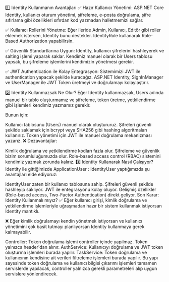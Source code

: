 1️⃣ Identity Kullanmanın Avantajları
✅ Hazır Kullanıcı Yönetimi:
ASP.NET Core Identity, kullanıcı oturum yönetimi, şifreleme, e-posta doğrulama, şifre sıfırlama gibi özellikleri sıfırdan kod yazmadan halletmemizi sağlar.

✅ Kullanıcı Rollerini Yönetme:
Eğer ileride Admin, Kullanıcı, Editör gibi roller eklemek istersen, Identity bunu destekler. IdentityRole kullanarak Role-Based Authorization yapabilirsin.

✅ Güvenlik Standartlarına Uygun:
Identity, kullanıcı şifrelerini hashleyerek ve salting işlemi yaparak saklar. Kendimiz manuel olarak bir Users tablosu yapsak, bu şifreleme işlemlerini kendimizin yönetmesi gerekir.

✅ JWT Authentication ile Kolay Entegrasyon:
Sistemimizi JWT ile authentication yapacak şekilde kuracağız. ASP.NET Identity, SignInManager ve UserManager ile JWT Token üretmeyi ve doğrulamayı kolaylaştırır.

2️⃣ Identity Kullanmazsak Ne Olur?
Eğer Identity kullanmazsak, Users adında manuel bir tablo oluşturmamız ve şifreleme, token üretme, yetkilendirme gibi işlemleri kendimiz yazmamız gerekir.

Bunun için:

Kullanıcı tablosunu (Users) manuel olarak oluştururuz.
Şifreleri güvenli şekilde saklamak için bcrypt veya SHA256 gibi hashing algoritmaları kullanırız.
Token yönetimi için JWT ile manuel doğrulama mekanizması yazarız.
❌ Dezavantajlar:

Kimlik doğrulama ve yetkilendirme kodları fazla olur.
Şifreleme ve güvenlik bizim sorumluluğumuzda olur.
Role-based access control (RBAC) sistemini kendimiz yazmak zorunda kalırız.
3️⃣ Identity Kullanarak Nasıl Çalışıyor?
Identity ile gittiğimizde ApplicationUser : IdentityUser yaptığımızda şu avantajları elde ediyoruz:

IdentityUser zaten bir kullanıcı tablosuna sahip.
Şifreleri güvenli şekilde hashleyip saklıyor.
JWT ile entegrasyonu kolay oluyor.
Gelişmiş özellikler (Role-based access, Two-Factor Authentication) direkt geliyor.
Son Karar: Identity Kullanmalı mıyız?
✅ Eğer kullanıcı girişi, kimlik doğrulama ve yetkilendirme işlemleriyle uğraşmadan hazır bir sistem kullanmak istiyorsan Identity mantıklı.

❌ Eğer kimlik doğrulamayı kendin yönetmek istiyorsan ve kullanıcı yönetimini çok basit tutmayı planlıyorsan Identity kullanmaya gerek kalmayabilir.

Controller: Token doğrulama işlemi controller içinde yapılmaz. Token yalnızca header'dan alınır.
AuthService: Kullanıcıyı doğrulama ve JWT token oluşturma işlemleri burada yapılır.
TaskService: Token doğrulama ve kullanıcının kendisine ait verileri filtreleme işlemleri burada yapılır.
Bu yapı sayesinde token doğrulama ve kullanıcı bilgisi çıkarımı işlemleri tamamen servislerde yapılacak, controller yalnızca gerekli parametreleri alıp uygun servislere yönlendirecek.
